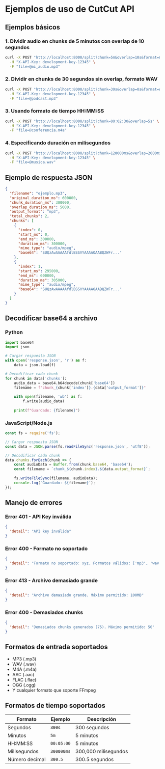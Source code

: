 # Ejemplos de uso de CutCut API

## Ejemplos básicos

### 1. Dividir audio en chunks de 5 minutos con overlap de 10 segundos

```bash
curl -X POST "http://localhost:8000/split?chunk=5m&overlap=10s&format=mp3" \
  -H "X-API-Key: development-key-12345" \
  -F "file=@mi_audio.mp3"
```

### 2. Dividir en chunks de 30 segundos sin overlap, formato WAV

```bash
curl -X POST "http://localhost:8000/split?chunk=30s&overlap=0s&format=wav" \
  -H "X-API-Key: development-key-12345" \
  -F "file=@podcast.mp3"
```

### 3. Usando formato de tiempo HH:MM:SS

```bash
curl -X POST "http://localhost:8000/split?chunk=00:02:30&overlap=5s" \
  -H "X-API-Key: development-key-12345" \
  -F "file=@conferencia.m4a"
```

### 4. Especificando duración en milisegundos

```bash
curl -X POST "http://localhost:8000/split?chunk=120000ms&overlap=2000ms&format=flac" \
  -H "X-API-Key: development-key-12345" \
  -F "file=@musica.wav"
```

## Ejemplo de respuesta JSON

```json
{
  "filename": "ejemplo.mp3",
  "original_duration_ms": 600000,
  "chunk_duration_ms": 300000,
  "overlap_duration_ms": 5000,
  "output_format": "mp3",
  "total_chunks": 2,
  "chunks": [
    {
      "index": 0,
      "start_ms": 0,
      "end_ms": 300000,
      "duration_ms": 300000,
      "mime_type": "audio/mpeg",
      "base64": "SUQzAwAAAAAfdlBSSVYAAAAOAABQZWFr..."
    },
    {
      "index": 1,
      "start_ms": 295000,
      "end_ms": 600000,
      "duration_ms": 305000,
      "mime_type": "audio/mpeg",
      "base64": "SUQzAwAAAAAfdlBSSVYAAAAOAABQZWFr..."
    }
  ]
}
```

## Decodificar base64 a archivo

### Python

```python
import base64
import json

# Cargar respuesta JSON
with open('response.json', 'r') as f:
    data = json.load(f)

# Decodificar cada chunk
for chunk in data['chunks']:
    audio_data = base64.b64decode(chunk['base64'])
    filename = f"chunk_{chunk['index']}.{data['output_format']}"
    
    with open(filename, 'wb') as f:
        f.write(audio_data)
    
    print(f"Guardado: {filename}")
```

### JavaScript/Node.js

```javascript
const fs = require('fs');

// Cargar respuesta JSON
const data = JSON.parse(fs.readFileSync('response.json', 'utf8'));

// Decodificar cada chunk
data.chunks.forEach(chunk => {
    const audioData = Buffer.from(chunk.base64, 'base64');
    const filename = `chunk_${chunk.index}.${data.output_format}`;
    
    fs.writeFileSync(filename, audioData);
    console.log(`Guardado: ${filename}`);
});
```

## Manejo de errores

### Error 401 - API Key inválida
```json
{
  "detail": "API key inválida"
}
```

### Error 400 - Formato no soportado
```json
{
  "detail": "Formato no soportado: xyz. Formatos válidos: ['mp3', 'wav', 'flac', 'aac', 'ogg', 'm4a']"
}
```

### Error 413 - Archivo demasiado grande
```json
{
  "detail": "Archivo demasiado grande. Máximo permitido: 100MB"
}
```

### Error 400 - Demasiados chunks
```json
{
  "detail": "Demasiados chunks generados (75). Máximo permitido: 50"
}
```

## Formatos de entrada soportados

- MP3 (.mp3)
- WAV (.wav) 
- M4A (.m4a)
- AAC (.aac)
- FLAC (.flac)
- OGG (.ogg)
- Y cualquier formato que soporte FFmpeg

## Formatos de tiempo soportados

| Formato | Ejemplo | Descripción |
|---------|---------|-------------|
| Segundos | `300s` | 300 segundos |
| Minutos | `5m` | 5 minutos |
| HH:MM:SS | `00:05:00` | 5 minutos |
| Milisegundos | `300000ms` | 300,000 milisegundos |
| Número decimal | `300.5` | 300.5 segundos |
